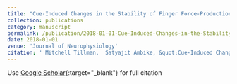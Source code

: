 ```yaml
---
title: "Cue-Induced Changes in the Stability of Finger Force-Production Tasks Revealed by the Uncontrolled Manifold Analysis"
collection: publications
category: manuscript
permalink: /publication/2018-01-01-Cue-Induced-Changes-in-the-Stability-of-Finger-Force-Production-Tasks-Revealed-by-the-Uncontrolled-Manifold-Analysis
date: 2018-01-01
venue: 'Journal of Neurophysiology'
citation: ' Mitchell Tillman,  Satyajit Ambike, &quot;Cue-Induced Changes in the Stability of Finger Force-Production Tasks Revealed by the Uncontrolled Manifold Analysis.&quot; Journal of Neurophysiology, 2018.'
---
```

Use [Google Scholar](https://scholar.google.com/scholar?q=Cue+Induced+Changes+in+the+Stability+of+Finger+Force+Production+Tasks+Revealed+by+the+Uncontrolled+Manifold+Analysis){:target="_blank"} for full citation